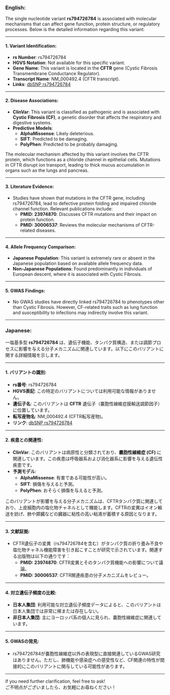 ### English:
The single nucleotide variant **rs794726784** is associated with molecular mechanisms that can affect gene function, protein structure, or regulatory processes. Below is the detailed information regarding this variant:

---

#### 1. **Variant Identification**:
- **rs Number**: rs794726784
- **HGVS Notation**: Not available for this specific variant.
- **Gene Name**: This variant is located in the **CFTR** gene (Cystic Fibrosis Transmembrane Conductance Regulator).
- **Transcript Name**: NM_000492.4 (CFTR transcript).
- **Links**: [dbSNP rs794726784](https://www.ncbi.nlm.nih.gov/snp/rs794726784)

---

#### 2. **Disease Associations**:
- **ClinVar**: This variant is classified as pathogenic and is associated with **Cystic Fibrosis (CF)**, a genetic disorder that affects the respiratory and digestive systems.
- **Predictive Models**:
  - **AlphaMissense**: Likely deleterious.
  - **SIFT**: Predicted to be damaging.
  - **PolyPhen**: Predicted to be probably damaging.

The molecular mechanism affected by this variant involves the CFTR protein, which functions as a chloride channel in epithelial cells. Mutations in CFTR disrupt ion transport, leading to thick mucus accumulation in organs such as the lungs and pancreas.

---

#### 3. **Literature Evidence**:
- Studies have shown that mutations in the CFTR gene, including rs794726784, lead to defective protein folding and impaired chloride channel function. Relevant publications include:
  - **PMID: 23974870**: Discusses CFTR mutations and their impact on protein function.
  - **PMID: 30006537**: Reviews the molecular mechanisms of CFTR-related diseases.

---

#### 4. **Allele Frequency Comparison**:
- **Japanese Population**: This variant is extremely rare or absent in the Japanese population based on available allele frequency data.
- **Non-Japanese Populations**: Found predominantly in individuals of European descent, where it is associated with Cystic Fibrosis.

---

#### 5. **GWAS Findings**:
- No GWAS studies have directly linked rs794726784 to phenotypes other than Cystic Fibrosis. However, CF-related traits such as lung function and susceptibility to infections may indirectly involve this variant.

---

### Japanese:
一塩基多型 **rs794726784** は、遺伝子機能、タンパク質構造、または調節プロセスに影響を与える分子メカニズムに関連しています。以下にこのバリアントに関する詳細情報を示します。

---

#### 1. **バリアントの識別**:
- **rs番号**: rs794726784
- **HGVS表記**: この特定のバリアントについては利用可能な情報がありません。
- **遺伝子名**: このバリアントは **CFTR** 遺伝子（嚢胞性線維症膜輸送調節因子）に位置しています。
- **転写産物名**: NM_000492.4 (CFTR転写産物)。
- **リンク**: [dbSNP rs794726784](https://www.ncbi.nlm.nih.gov/snp/rs794726784)

---

#### 2. **疾患との関連性**:
- **ClinVar**: このバリアントは病原性と分類されており、**嚢胞性線維症 (CF)** に関連しています。この疾患は呼吸器系および消化器系に影響を与える遺伝性疾患です。
- **予測モデル**:
  - **AlphaMissense**: 有害である可能性が高い。
  - **SIFT**: 損傷を与えると予測。
  - **PolyPhen**: おそらく損傷を与えると予測。

このバリアントが影響を与える分子メカニズムは、CFTRタンパク質に関連しており、上皮細胞内の塩化物チャネルとして機能します。CFTRの変異はイオン輸送を妨げ、肺や膵臓などの臓器に粘性の高い粘液が蓄積する原因となります。

---

#### 3. **文献証拠**:
- CFTR遺伝子の変異（rs794726784を含む）がタンパク質の折り畳み不良や塩化物チャネル機能障害を引き起こすことが研究で示されています。関連する出版物は以下の通りです：
  - **PMID: 23974870**: CFTR変異とそのタンパク質機能への影響について議論。
  - **PMID: 30006537**: CFTR関連疾患の分子メカニズムをレビュー。

---

#### 4. **対立遺伝子頻度の比較**:
- **日本人集団**: 利用可能な対立遺伝子頻度データによると、このバリアントは日本人集団では非常に稀または存在しない。
- **非日本人集団**: 主にヨーロッパ系の個人に見られ、嚢胞性線維症に関連しています。

---

#### 5. **GWASの発見**:
- rs794726784が嚢胞性線維症以外の表現型に直接関連しているGWAS研究はありません。ただし、肺機能や感染症への感受性など、CF関連の特性が間接的にこのバリアントに関与している可能性があります。

---

If you need further clarification, feel free to ask!  
ご不明点がございましたら、お気軽にお尋ねください！